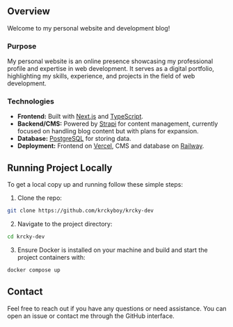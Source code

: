 ## Overview

Welcome to my personal website and development blog!

### Purpose

My personal website is an online presence showcasing my professional profile and expertise in web development. It serves as a digital portfolio, highlighting my skills, experience, and projects in the field of web development.

### Technologies

- **Frontend:** Built with [Next.js](https://nextjs.org/) and [TypeScript](https://www.typescriptlang.org/).
- **Backend/CMS:** Powered by [Strapi](https://strapi.io) for content management, currently focused on handling blog
  content but with plans for expansion.
- **Database:** [PostgreSQL](https://www.postgresql.org/) for storing data.
- **Deployment:** Frontend on [Vercel](https://vercel.com), CMS and database on [Railway](https://railway.app).

## Running Project Locally

To get a local copy up and running follow these simple steps:

1. Clone the repo:

```bash
git clone https://github.com/krckyboy/krcky-dev
```

2. Navigate to the project directory:

```bash
cd krcky-dev
```

3. Ensure Docker is installed on your machine and build and start the project containers with:

```bash
docker compose up
```

## Contact

Feel free to reach out if you have any questions or need assistance. You can open an issue or contact me through the
GitHub interface.
